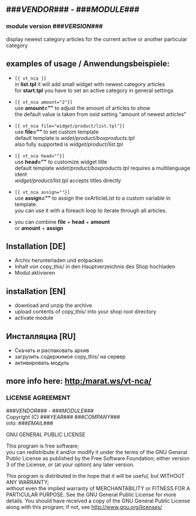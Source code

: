 ## ###_VENDOR_### - ###_MODULE_###
### module version ###_VERSION_###
display newest category articles for the current active or another particular category

## examples of usage / Anwendungsbeispiele:
  * ``[{ vt_nca }]``  
  in __list.tpl__ it will add small widget with newest category articles  
  for __start.tpl__ you have to set an active category in general settings
  * ``[{ vt_nca amount="2"}]``  
  use __amount=""__ to adjust the amount of articles to show  
  the default value is taken from oxid setting "amount of newest articles"
  * ``[{ vt_nca file="widget/product/list.tpl"}]``  
  use __file=""__ to set custom template  
  default template is _widet/product/boxproducts.tpl_  
  also fully supported is _widget/product/list.tpl_
  * ``[{ vt_nca head=""}]``  
  use __head=""__ to customize widget title  
  default template _widet/product/boxproducts.tpl_ requires a multilanguage ident  
  _widget/product/list.tpl_ accepts titles directly
  * ``[{ vt_nca assign=""}]``  
  use __assign=""__ to assign the oxArticleList to a custom variable in template.    
  you can use it with a foreach loop to iterate through all articles.
  
  * you can combine __file__ + __head__ + __amount__  
  or __amount__ + __assign__

##  Installation [DE]
  * Archiv herunterladen und entpacken
  * Inhalt von copy_this/ in den Hauptverzeichnis des Shop hochladen
  * Modul aktivieren
  
##  installation [EN]
  * download and unzip the archive
  * upload contents of copy_this/ into your shop root directory
  * activate module
   
##  Инсталляциа [RU]
  * Скачать и распаковать архив
  * загрузить содержимое copy_this/ на сервер
  * активировать модуль

## more info here: [http:/marat.ws/vt-nca/](http:/marat.ws/vt-nca/)

### LICENSE AGREEMENT
   ###_VENDOR_### - ###_MODULE_###  
   Copyright (C) ###_YEAR_###  ###_COMPANY_###  
   info:  ###_EMAIL_###  
     
   GNU GENERAL PUBLIC LICENSE  
     
   This program is free software;  
   you can redistribute it and/or modify it under the terms of the GNU General Public License as published by the Free Software Foundation;
   either version 3 of the License, or (at your option) any later version.
  
   This program is distributed in the hope that it will be useful, but WITHOUT ANY WARRANTY;  
   without even the implied warranty of MERCHANTABILITY or FITNESS FOR A PARTICULAR PURPOSE. See the GNU General Public License for more details.
   You should have received a copy of the GNU General Public License along with this program; if not, see <http://www.gnu.org/licenses/>
